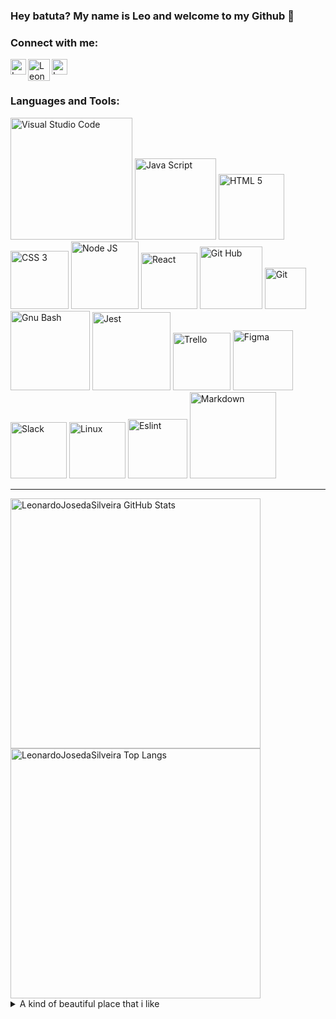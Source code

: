 <!-- referencias 

Instruction - codeSTACKr - https://www.youtube.com/watch?v=n6d4KHSKqGk&t=107s
Friend example - LeonarDev - https://github.com/LeonarDev

Linkedin icon - freepik - https://www.flaticon.com/authors/freepik
Page icon - surang - https://www.flaticon.com/br/autores/surang
Instagram icon - vitaly-gorbachev - https://www.flaticon.com/authors/vitaly-gorbachev

Shilds for icons - https://shields.io/
Other icons - https://simpleicons.org/

image mountains field - https://stocksnap.io/author/mattbangophotos
image autumn leaves photo - https://stocksnap.io/author/flodahm

-->

<!-- Links -->

[linkedin]: https://www.linkedin.com/in/leonardojosedasilveira/
[instagram]: https://www.instagram.com/leonardojosedasilveira/
[website]: https://leonardojosedasilveira.github.io/

[vsCode]: https://code.visualstudio.com/learn
[js]: https://developer.mozilla.org/pt-BR/docs/Web/JavaScript
[html5]: https://developer.mozilla.org/en-US/docs/Learn/HTML
[css3]: https://developer.mozilla.org/pt-BR/docs/Web/CSS
[nodeJs]: https://nodejs.org/en/docs/
[react]: https://reactjs.org/docs/getting-started.html
[gitHub]: https://docs.github.com/en
[git]: https://git-scm.com/doc
[gnuBash]: https://www.gnu.org/software/bash/manual/
[jest]: https://jestjs.io/docs/getting-started
[trello]: https://trello.com
[figma]: https://www.figma.com
[slack]: https://slack.com/intl/pt-br/
[linux]: https://www.gnu.org/distros/free-distros.html
[ESLint]: https://eslint.org/docs/user-guide/
[Markdown]: https://www.markdownguide.org/getting-started/

<!-- Links / -->

### Hey batuta? My name is Leo and welcome to my Github 🤘

<!--
## I'm a Husband, Father, Developer, and Teacher!!

- 🔭 I just launched my first course: [Become A VS Code SuperHero!][course]!
- 🌱 I’m currently learning everything 🤣
- 👯 I’m looking to collaborate with other content creators
- 🥅 2020 Goals: Contribute more to Open Source projects
- ⚡ Fun fact: I love to draw and play guitar / drums

-->

### Connect with me:

[<img align="left" alt="Leonardo | LinkedIn" width="25px" src="https://1.bp.blogspot.com/-csHz5cVqnl8/YJWpqsigyII/AAAAAAAAGkQ/DU-rezm2Fhgq6oiD2zsk_urI65KE4Ug3QCLcBGAsYHQ/s640/linkedin.png" />][linkedin]
[<img align="left" alt="Leonardo | Portfólio" width="35px" src="https://1.bp.blogspot.com/-Ljm-BL_PdlU/YJWpKr2w6oI/AAAAAAAAGkE/9FhAXMzss2UMZyjwtSur3Oc6_j0cEGUuACLcBGAsYHQ/s512/Page.png" />][website]
[<img align="left" alt="Leonardo | Instagram" width="25px" src="https://1.bp.blogspot.com/-QuRtg-w91RI/YJWpqvgvfhI/AAAAAAAAGkM/-FyzG4u-EBU3EUlEj5b9xLHpE_yjgKQewCLcBGAsYHQ/s368/instagran.png" />][instagram]

<br />
<br />

### Languages and Tools:

[<img alt="Visual Studio Code" width="195px" src="https://img.shields.io/badge/Visual%20Studio%20Code-black?style=flat&logo=visual-studio&logoColor=blue" />][vscode]
[<img alt="Java Script" width="130px" src="https://img.shields.io/badge/JavaScript-black?style=flat&logo=JavaScript&logoColor=#F7DF1E" />][js]
[<img alt="HTML 5" width="105px" src="https://img.shields.io/badge/HTML%205-black?style=flat&logo=html5&logoColor=#E34F26" />][html5]
[<img alt="CSS 3" width="93px" src="https://img.shields.io/badge/CSS%203-black?style=flat&logo=css3&logoColor=blue" />][css3]
[<img alt="Node JS" width="108px" src="https://img.shields.io/badge/Node%20Js-black?style=flat&logo=node.js&logoColor=#339933" />][nodeJs]
[<img alt="React" width="90px" src="https://img.shields.io/badge/React-black?style=flat&logo=react&logoColor=#61DAFB" />][react]
[<img alt="Git Hub" width="100px" src="https://img.shields.io/badge/GitHub-black?style=flat&logo=github&logoColor=white" />][gitHub]
[<img alt="Git" width="66px" src="https://img.shields.io/badge/Git-black?style=flat&logo=git&logoColor=#F05032" />][git]
[<img alt="Gnu Bash" width="127px" src="https://img.shields.io/badge/GNU%20Bash-black?style=flat&logo=gnu-bash&logoColor=#4EAA25" />][gnuBash]
[<img alt="Jest" width="125px" src="https://img.shields.io/badge/Jest%20Code-black?style=flat&logo=jest&logoColor=red" />][jest]
[<img alt="Trello" width="92px" src="https://img.shields.io/badge/Trello-black?style=flat&logo=trello&logoColor=blue" />][trello]
[<img alt="Figma" width="96px" src="https://img.shields.io/badge/Figma-black?style=flat&logo=figma&logoColor=#F24E1E" />][figma]
[<img alt="Slack" width="90px" src="https://img.shields.io/badge/Slack-black?style=flat&logo=slack&logoColor=purple" />][slack]
[<img alt="Linux" width="90px" src="https://img.shields.io/badge/Linux-black?style=flat&logo=linux&logoColor=#FCC624" />][linux]
[<img alt="Eslint" width="95px" src="https://img.shields.io/badge/Eslint-black?style=flat&logo=eslint&logoColor=purple" />][ESLint]
[<img alt="Markdown" width="138px" src="https://img.shields.io/badge/Markdown-black?style=flat&logo=markdown&logoColor=#000000" />][Markdown]

---

<!-- display status -->

  <img align="left" width="400px" alt="LeonardoJosedaSilveira GitHub Stats" src="https://github-readme-stats.vercel.app/api?username=LeonardoJosedaSilveira&theme=dark&show_icons=true&hide_border=true" /> 
  <img align="rigth" width="400px" alt="LeonardoJosedaSilveira Top Langs" src="https://github-readme-stats.vercel.app/api/top-langs/?username=LeonardoJosedaSilveira&theme=dark&layout=compact&hide_border=true" /> 

<!-- display status -->

<details>
  <summary>A kind of beautiful place that i like</summary>
    <img align="center" width="400px" alt="The pasture is a beautiful place" src="https://cdn.stocksnap.io/img-thumbs/960w/mountains-field_QQKLNHSKVO.jpg" /> 
    <img align="center" width="400px" alt="The pasture is a beautiful place" src="https://cdn.stocksnap.io/img-thumbs/960w/autumn-leaves_VWCAICDB8W.jpg" /> 
</details>
